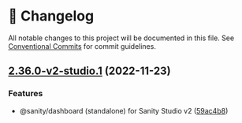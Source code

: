 <!-- markdownlint-disable --><!-- textlint-disable -->

# 📓 Changelog

All notable changes to this project will be documented in this file. See
[Conventional Commits](https://conventionalcommits.org) for commit guidelines.

## [2.36.0-v2-studio.1](https://github.com/sanity-io/dashboard/compare/v2.35.2...v2.36.0-v2-studio.1) (2022-11-23)

### Features

- @sanity/dashboard (standalone) for Sanity Studio v2 ([59ac4b8](https://github.com/sanity-io/dashboard/commit/59ac4b89c94ac3253072358aa06aae26fd2f1433))
